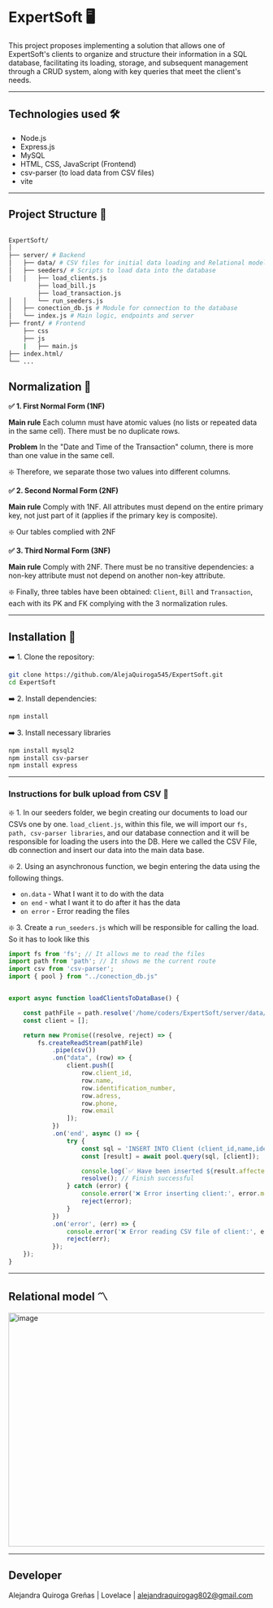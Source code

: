 # ExpertSoft 🖥️

This project proposes implementing a solution that allows one of ExpertSoft's clients to organize and structure their information in a SQL database, facilitating its loading, storage, and subsequent management through a CRUD system, along with key queries that meet the client's needs.

---

## Technologies used 🛠️

- Node.js
- Express.js
- MySQL
- HTML, CSS, JavaScript (Frontend)
- csv-parser (to load data from CSV files)
- vite

--- 

## Project Structure 📂
```Bash

ExpertSoft/
│
├── server/ # Backend
│   ├── data/ # CSV files for initial data loading and Relational model.
│   ├── seeders/ # Scripts to load data into the database
│   │   ├── load_clients.js
        ├── load_bill.js
        ├── load_transaction.js
│   │   └── run_seeders.js
│   ├── conection_db.js # Module for connection to the database
│   └── index.js # Main logic, endpoints and server
├── front/ # Frontend
    ├── css
    ├── js
    |   ├── main.js
├── index.html/
└── ...  
```

## Normalization 📌

**✅ 1. First Normal Form (1NF)**

**Main rule**
Each column must have atomic values (no lists or repeated data in the same cell).
There must be no duplicate rows.

**Problem**
In the "Date and Time of the Transaction" column, there is more than one value in the same cell.

❇️ Therefore, we separate those two values into different columns.  


**✅ 2. Second Normal Form (2NF)**

**Main rule**
Comply with 1NF.
All attributes must depend on the entire primary key, not just part of it (applies if the primary key is composite).

❇️ Our tables complied with 2NF  



**✅ 3. Third Normal Form (3NF)**

**Main rule**
Comply with 2NF.
There must be no transitive dependencies: a non-key attribute must not depend on another non-key attribute.

❇️ Finally, three tables have been obtained: `Client`, `Bill` and `Transaction`, each with its PK and FK complying with the 3 normalization rules.

--- 

## Installation 🔧


➡️ 1. Clone the repository:

```bash
git clone https://github.com/AlejaQuiroga545/ExpertSoft.git
cd ExpertSoft
```
➡️ 2. Install dependencies:

```bash
npm install
```

➡️ 3. Install necessary libraries
```bash
npm install mysql2
npm install csv-parser
npm install express
```
---

### Instructions for bulk upload from CSV 🧩

❇️ 1. In our seeders folder, we begin creating our documents to load our CSVs one by one.
`load_client.js`, within this file, we will import our `fs, path, csv-parser libraries`, and our database connection and it will be responsible for loading the users into the DB. Here we called the CSV File, db connection and insert our data into the main data base.

❇️ 2. Using an asynchronous function, we begin entering the data using the following things.
- `on.data` - What I want it to do with the data
- `on end` - what I want it to do after it has the data
- `on error` - Error reading the files
  
❇️ 3. Create a `run_seeders.js` which will be responsible for calling the load.
So it has to look like this
```js
import fs from 'fs'; // It allows me to read the files
import path from 'path'; // It shows me the current route
import csv from 'csv-parser';
import { pool } from "../conection_db.js"


export async function loadClientsToDataBase() {

    const pathFile = path.resolve('/home/coders/ExpertSoft/server/data/client.csv');
    const client = [];

    return new Promise((resolve, reject) => {
        fs.createReadStream(pathFile)
            .pipe(csv())
            .on("data", (row) => {
                client.push([
                    row.client_id,
                    row.name,
                    row.identification_number,
                    row.adress,
                    row.phone,
                    row.email
                ]);
            })
            .on('end', async () => {
                try {
                    const sql = 'INSERT INTO Client (client_id,name,identification_number,adress,phone,email) VALUES ?';
                    const [result] = await pool.query(sql, [client]);

                    console.log(`✅ Have been inserted ${result.affectedRows} clients.`);
                    resolve(); // Finish successful
                } catch (error) {
                    console.error('❌ Error inserting client:', error.message);
                    reject(error);
                }
            })
            .on('error', (err) => {
                console.error('❌ Error reading CSV file of client:', err.message);
                reject(err);
            });
    });
}
```
---

## Relational model 〽️

<img width="1232" height="460" alt="image" src="https://github.com/user-attachments/assets/fe781727-fcf0-4aa8-a1b8-c2c9c78504ca" />

---
## Developer
Alejandra Quiroga Greñas | Lovelace | alejandraquirogag802@gmail.com
